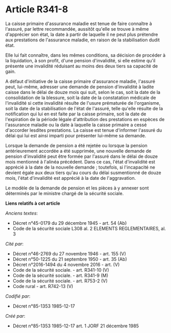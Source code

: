 # Article R341-8

La caisse primaire d'assurance maladie est tenue de faire connaître à l'assuré, par lettre recommandée, aussitôt qu'elle se
trouve à même d'apprécier son état, la date à partir de laquelle il ne peut plus prétendre aux prestations de l'assurance
maladie, en raison de la stabilisation dudit état.

Elle lui fait connaître, dans les mêmes conditions, sa décision de procéder à la liquidation, à son profit, d'une pension
d'invalidité, si elle estime qu'il présente une invalidité réduisant au moins des deux tiers sa capacité de gain.

A défaut d'initiative de la caisse primaire d'assurance maladie, l'assuré peut, lui-même, adresser une demande de pension
d'invalidité à ladite caisse dans le délai de douze mois qui suit, selon le cas, soit la date de la consolidation de la
blessure, soit la date de la constatation médicale de l'invalidité si cette invalidité résulte de l'usure prématurée de
l'organisme, soit la date de la stabilisation de l'état de l'assuré, telle qu'elle résulte de la notification qui lui en est
faite par la caisse primaire, soit la date de l'expiration de la période légale d'attribution des prestations en espèces de
l'assurance maladie ou la date à laquelle la caisse primaire a cessé d'accorder lesdites prestations. La caisse est tenue
d'informer l'assuré du délai qui lui est ainsi imparti pour présenter lui-même sa demande.

Lorsque la demande de pension a été rejetée ou lorsque la pension antérieurement accordée a été supprimée, une nouvelle
demande de pension d'invalidité peut être formée par l'assuré dans le délai de douze mois mentionné à l'alinéa précédent.
Dans ce cas, l'état d'invalidité est apprécié à la date de la nouvelle demande ; toutefois, si l'incapacité ne devient égale
aux deux tiers qu'au cours du délai susmentionné de douze mois, l'état d'invalidité est apprécié à la date de l'aggravation.

Le modèle de la demande de pension et les pièces à y annexer sont déterminés par le ministre chargé de la sécurité sociale.

**Liens relatifs à cet article**

_Anciens textes_:

  - Décret n°45-0179 du 29 décembre 1945 - art. 54 (Ab)
  - Code de la sécurité sociale L308 al. 2 ELEMENTS REGLEMENTAIRES, al. 3

_Cité par_:

  - Décret n°46-2769 du 27 novembre 1946 - art. 155 (V)
  - Décret n°50-1225 du 21 septembre 1950 - art. 35 (Ab)
  - Décret n°2016-1494 du 4 novembre 2016 - art. (V)
  - Code de la sécurité sociale. - art. R341-10 (V)
  - Code de la sécurité sociale. - art. R341-9 (M)
  - Code de la sécurité sociale. - art. R753-2 (V)
  - Code rural - art. R742-13 (V)

_Codifié par_:

  - Décret n°85-1353 1985-12-17

_Créé par_:

  - Décret n°85-1353 1985-12-17 art. 1 JORF 21 décembre 1985
